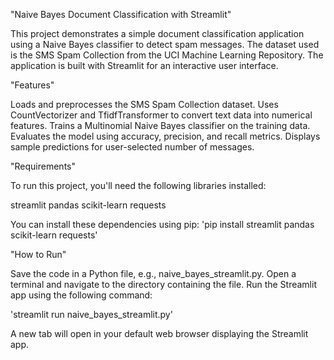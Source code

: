 "Naive Bayes Document Classification with Streamlit"

This project demonstrates a simple document classification application using a Naive Bayes classifier to detect spam messages. The dataset used is the SMS Spam Collection from the UCI Machine Learning Repository. The application is built with Streamlit for an interactive user interface.

"Features"

Loads and preprocesses the SMS Spam Collection dataset.
Uses CountVectorizer and TfidfTransformer to convert text data into numerical features.
Trains a Multinomial Naive Bayes classifier on the training data.
Evaluates the model using accuracy, precision, and recall metrics.
Displays sample predictions for user-selected number of messages.

"Requirements"

To run this project, you'll need the following libraries installed:

streamlit
pandas
scikit-learn
requests

You can install these dependencies using pip:
'pip install streamlit pandas scikit-learn requests'

"How to Run"

Save the code in a Python file, e.g., naive_bayes_streamlit.py.
Open a terminal and navigate to the directory containing the file.
Run the Streamlit app using the following command:

'streamlit run naive_bayes_streamlit.py'

A new tab will open in your default web browser displaying the Streamlit app.
